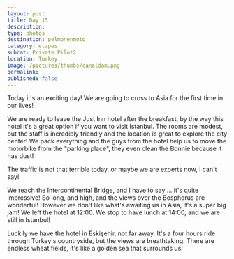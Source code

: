```yaml
---
layout: post
title: Day 15
description: 
type: photos
destination: pelmonenmoto
category: etapes
subcat: Private Pilot2
location: Turkey
image: /pictures/thumbs/canaldam.png
permalink: 
published: false
---
```


Today it's an exciting day! We are going to cross to Asia for the first time in our lives!

We are ready to leave the Just Inn hotel after the breakfast, by the way this hotel it's a great option if you want to visit Istanbul. The rooms are modest, but the staff is incredibly friendly and the location is great to explore the city center! We pack everything and the guys from the hotel help us to move the motorbike from the "parking place", they even clean the Bonnie because it has dust!

The traffic is not that terrible today, or maybe we are experts now, I can't say!

We reach the Intercontinental Bridge, and I have to say ... it's quite impressive! So long, and high, and the views over the Bosphorus are wonderful! However we don't like what's awaiting us in Asia, it's a super big jam! We left the hotel at 12:00. We stop to have lunch at 14:00, and we are still in Istanbul!

Luckily we have the hotel in Eskişehir, not far away. It's a four hours ride through Turkey's countryside, but the views are breathtaking. There are endless wheat fields, it's like a golden sea that surrounds us! 



